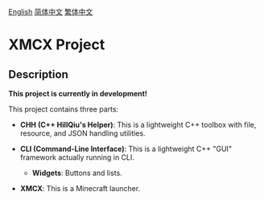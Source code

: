 [English](README.md) [简体中文](README.SC.md) [繁体中文](README.TC.md)

# XMCX Project

## Description

**This project is currently in development!**

This project contains three parts:

- **CHH (C++ HillQiu's Helper)**: This is a lightweight C++ toolbox with file, resource, and JSON handling utilities.

- **CLI (Command-Line Interface)**: This is a lightweight C++ "GUI" framework actually running in CLI.

  - **Widgets**: Buttons and lists.
  
- **XMCX**: This is a Minecraft launcher.